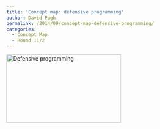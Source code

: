 ```yaml
---
title: 'Concept map: defensive programming'
author: David Pugh
permalink: /2014/09/concept-map-defensive-programming/
categories:
  - Concept Map
  - Round 11/2
---
```

[<img src="http://teaching.software-carpentry.org/wp-content/uploads/2014/09/IMAG0158-e1410917550861-300x179.jpg" alt="Defensive programming" width="300" height="179" class="aligncenter size-medium wp-image-8706" />][1]

 [1]: http://teaching.software-carpentry.org/wp-content/uploads/2014/09/IMAG0158-e1410917550861.jpg
